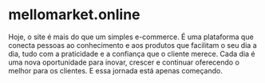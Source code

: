 # mellomarket.online
Hoje, o site é mais do que um simples e-commerce. É uma plataforma que conecta pessoas ao conhecimento e aos produtos que facilitam o seu dia a dia, tudo com a praticidade e a confiança que o cliente merece. Cada dia é uma nova oportunidade para inovar, crescer e continuar oferecendo o melhor para os clientes. E essa jornada está apenas começando.
